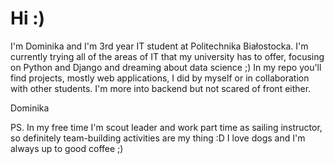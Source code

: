 # Hi :)

I'm Dominika and I'm 3rd year IT student at Politechnika Białostocka. 
I'm currently trying all of the areas of IT that my university has to offer, focusing on Python and Django and dreaming about data science ;)
In my repo you'll find projects, mostly web applications, I did by myself or in collaboration with other students.
I'm more into backend but not scared of front either.

Dominika

PS. In my free time I'm scout leader and work part time as sailing instructor, so definitely team-building activities are my thing :D I love dogs and I'm always up to good coffee ;)
